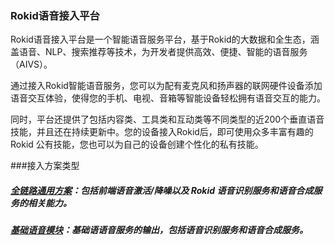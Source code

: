 ### Rokid语音接入平台
Rokid语音接入平台是一个智能语音服务平台，基于Rokid的大数据和全生态，涵盖语音、NLP、搜索推荐等技术，为开发者提供高效、便捷、智能的语音服务（AIVS）。

通过接入Rokid智能语音服务，您可以为配有麦克风和扬声器的联网硬件设备添加语音交互体验，使得您的手机、电视、音箱等智能设备轻松拥有语音交互的能力。

同时，平台还提供了包括内容类、工具类和互动类等不同类型的近200个垂直语音技能，并且还在持续更新中。您的设备接入Rokid后，即可使用众多丰富有趣的 Rokid 公有技能，您也可以为自己的设备创建个性化的私有技能。



###接入方案类型

##### [全链路通用方案](/rokid-vsvy-sdk-docs/fullLink/introduce.md)：包括前端语音激活/降噪以及 Rokid 语音识别服务和语音合成服务的相关能力。

##### [基础语音模块](/rokid-vsvy-sdk-docs/speechTTS/introduce.md)：基础语语音服务的输出，包括语音识别服务和语音合成服务。